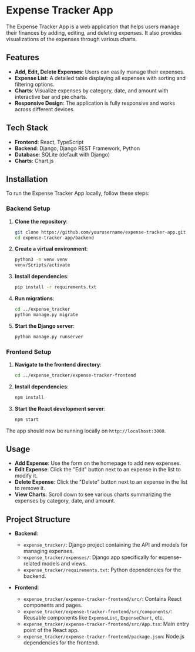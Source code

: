 # Expense Tracker App

The Expense Tracker App is a web application that helps users manage their finances by adding, editing, and deleting expenses. It also provides visualizations of the expenses through various charts.

## Features

- **Add, Edit, Delete Expenses**: Users can easily manage their expenses.
- **Expense List**: A detailed table displaying all expenses with sorting and filtering options.
- **Charts**: Visualize expenses by category, date, and amount with interactive bar and pie charts.
- **Responsive Design**: The application is fully responsive and works across different devices.

## Tech Stack

- **Frontend**: React, TypeScript
- **Backend**: Django, Django REST Framework, Python
- **Database**: SQLite (default with Django)
- **Charts**: Chart.js

## Installation

To run the Expense Tracker App locally, follow these steps:

### Backend Setup

1. **Clone the repository**:

   ```bash
   git clone https://github.com/yourusername/expense-tracker-app.git
   cd expense-tracker-app/backend
   ```

2. **Create a virtual environment**:

   ```bash
   python3 -m venv venv
   venv/Scripts/activate
   ```

3. **Install dependencies**:

   ```bash
   pip install -r requirements.txt
   ```

4. **Run migrations**:

   ```bash
   cd ../expense_tracker
   python manage.py migrate
   ```

5. **Start the Django server**:
   ```bash
   python manage.py runserver
   ```

### Frontend Setup

1. **Navigate to the frontend directory**:

   ```bash
   cd ../expense_tracker/expense-tracker-frontend
   ```

2. **Install dependencies**:

   ```bash
   npm install
   ```

3. **Start the React development server**:
   ```bash
   npm start
   ```

The app should now be running locally on `http://localhost:3000`.

## Usage

- **Add Expense**: Use the form on the homepage to add new expenses.
- **Edit Expense**: Click the "Edit" button next to an expense in the list to modify it.
- **Delete Expense**: Click the "Delete" button next to an expense in the list to remove it.
- **View Charts**: Scroll down to see various charts summarizing the expenses by category, date, and amount.

## Project Structure

- **Backend**:

  - `expense_tracker/`: Django project containing the API and models for managing expenses.
  - `expense_tracker/expenses/`: Django app specifically for expense-related models and views.
  - `expense_tracker/requirements.txt`: Python dependencies for the backend.

- **Frontend**:

  - `expense_tracker/expense-tracker-frontend/src/`: Contains React components and pages.
  - `expense_tracker/expense-tracker-frontend/src/components/`: Reusable components like `ExpenseList`, `ExpenseChart`, etc.
  - `expense_tracker/expense-tracker-frontend/src/App.tsx`: Main entry point of the React app.
  - `expense_tracker/expense-tracker-frontend/package.json`: Node.js dependencies for the frontend.
